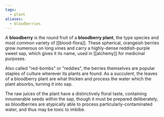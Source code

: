 ```yaml
---
tags:
  - plant
aliases:
  - bloodberries
---
```


A **bloodberry** is the round fruit of a **bloodberry plant**, the type species and most common variety of [[blood-flora]]. These spherical, orangeish berries grow numerous on long vines and carry a highly-dense reddish-purple sweet sap, which gives it its name, used in [[alchemy]] for medicinal purposes.

Also called "red-bombs" or "reddies", the berries themselves are popular staples of culture wherever its plants are found. As a succulent, the leaves of a bloodberry plant are what thicken and process the water which the plant absorbs, turning it into sap. 

The raw juices of the plant have a distinctively floral taste, containing innumerable seeds within the sap, though it must be prepared deliberately, as bloodberries are atypically able to process particularly-contaminated water, and thus may be toxic to imbibe.